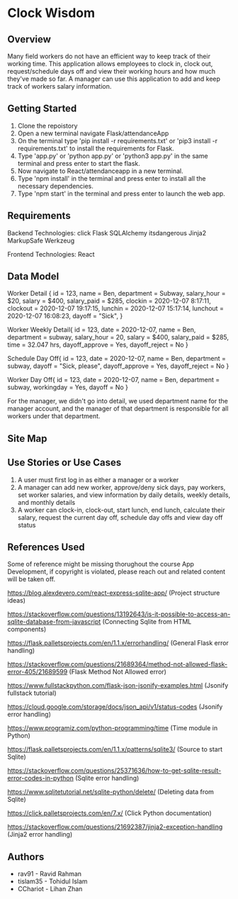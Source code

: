 # Clock Wisdom

## Overview

Many field workers do not have an efficient way to keep track of their working time. This application allows employees to clock in, clock out, request/schedule days off and view their working hours and how much they've made so far. A manager can use this application to add and keep track of workers salary information.

## Getting Started

1. Clone the repoistory
2. Open a new terminal navigate Flask/attendanceApp
3. On the terminal type 'pip install -r requirements.txt' or 'pip3 install -r requirements.txt' to install the requirements for Flask.
4. Type 'app.py' or 'python app.py' or 'python3 app.py' in the same terminal and press enter to start the flask.
5. Now navigate to React/attendanceapp in a new terminal.
6. Type 'npm install' in the terminal and press enter to install all the necessary dependencies.
7. Type 'npm start' in the terminal and press enter to launch the web app.

## Requirements

Backend Technologies:
click
Flask
SQLAlchemy
itsdangerous
Jinja2
MarkupSafe
Werkzeug

Frontend Technologies:
React

## Data Model

Worker Detail {
id = 123,
name = Ben,
department = Subway,
salary_hour = $20,
salary = $400,
salary_paid = $285,
clockin = 2020-12-07 8:17:11,
clockout = 2020-12-07 19:17:15,
lunchin = 2020-12-07 15:17:14,
lunchout = 2020-12-07 16:08:23,
dayoff = "Sick",
}

Worker Weekly Detail{
id = 123,
date = 2020-12-07,
name = Ben,
department = subway,
salary_hour = 20,
salary = $400,
salary_paid = $285,
time = 32.047 hrs,
dayoff_approve = Yes,
dayoff_reject = No
}

Schedule Day Off{
id = 123,
date = 2020-12-07,
name = Ben,
department = subway,
dayoff = "Sick, please",
dayoff_approve = Yes,
dayoff_reject = No
}

Worker Day Off{
id = 123,
date = 2020-12-07,
name = Ben,
department = subway,
workingday = Yes,
dayoff = No
}

For the manager, we didn't go into detail, we used department name for the manager account, and the manager of that department is responsible for all workers under that department.

## Site Map

## Use Stories or Use Cases

1. A user must first log in as either a manager or a worker
2. A manager can add new worker, approve/deny sick days, pay workers, set worker salaries, and view information by daily details, weekly details, and monthly details
3. A worker can clock-in, clock-out, start lunch, end lunch, calculate their salary, request the current day off, schedule day offs and view day off status

## References Used

Some of reference might be missing thorughout the course App Development, if copyright is violated, please reach out and related content will be taken off.

https://blog.alexdevero.com/react-express-sqlite-app/ (Project structure ideas)

https://stackoverflow.com/questions/13192643/is-it-possible-to-access-an-sqlite-database-from-javascript (Connecting Sqlite from HTML components)

https://flask.palletsprojects.com/en/1.1.x/errorhandling/ (General Flask error handling)

https://stackoverflow.com/questions/21689364/method-not-allowed-flask-error-405/21689599 (Flask Method Not Allowed error)

https://www.fullstackpython.com/flask-json-jsonify-examples.html (Jsonify fullstack tutorial)

https://cloud.google.com/storage/docs/json_api/v1/status-codes (Jsonify error handling)

https://www.programiz.com/python-programming/time (Time module in Python)

https://flask.palletsprojects.com/en/1.1.x/patterns/sqlite3/ (Source to start Sqlite)

https://stackoverflow.com/questions/25371636/how-to-get-sqlite-result-error-codes-in-python (Sqlite error handling)

https://www.sqlitetutorial.net/sqlite-python/delete/ (Deleting data from Sqlite)

https://click.palletsprojects.com/en/7.x/ (Click Python documentation)

https://stackoverflow.com/questions/21692387/jinja2-exception-handling (Jinja2 error handling)

## Authors

- rav91 - Ravid Rahman
- tislam35 - Tohidul Islam
- CChariot - Lihan Zhan
